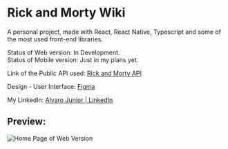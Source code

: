 # Rick and Morty Wiki

A personal project, made with React, React Native, Typescript and some of the most used front-end libraries.
<br />

Status of Web version: In Development.
<br />
Status of Mobile version: Just in my plans yet.
<br />

Link of the Public API used: <a target="_blank" href="https://rickandmortyapi.com/">Rick and Morty API</a>
<br />

Design - User Interface: <a target="_blank" href="https://www.figma.com/file/CSqSSgxoYKrHNY2o9yfnej/RM-Wiki---UI%2FUX?node-id=0%3A1"> Figma </a>
<br />

My LinkedIn: <a target="_blank" href="https://www.linkedin.com/in/alvaro-junior-831299183/"> Alvaro Junior | LinkedIn </a>
<br />

## Preview:
<div>
  <img src="https://user-images.githubusercontent.com/64383944/151905901-0107135f-e8d1-4451-92d9-b9cb11e55252.png" alt="Home Page of Web Version"/>
</div>
